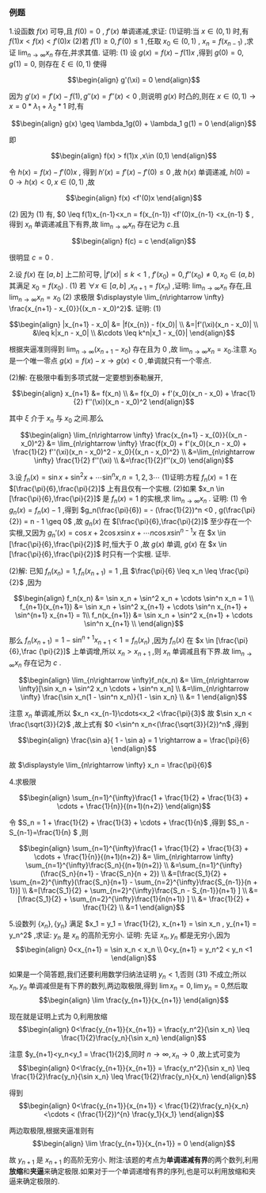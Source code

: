 ### 例题
1.设函数 $f(x)$ 可导,且 $f(0) = 0$ , $f'(x)$ 单调递减,求证:
(1)证明:当 $x\in (0,1)$ 时,有 $f(1)x<f(x)<f'(0)x$
(2)若 $f(1) \geq 0 , f'(0) \leq 1$ ,任取 $x_0 \in (0,1)$ , $x_n = f(x_{n-1})$ ,求证 $\displaystyle \lim_{n\rightarrow \infty} x_n$ 存在,并求其值.
证明:
(1)
设 $g(x) = f(x) - f(1)x$ ,得到 $g(0) = 0 ,g(1) = 0$, 则存在 $\xi \in(0,1)$ 使得

$$\begin{align}
    g'(\xi) = 0
\end{align}$$

因为 $g'(x) = f'(x) - f(1) , g''(x) = f''(x) <0$ ,则说明 $g(x)$ 时凸的,则在 $x \in(0,1) \rightarrow x = 0 * \lambda_1 + \lambda_2 *1$ 时,有

$$\begin{align}
    g(x) \geq \lambda_1g(0) + \lambda_1 g(1) = 0
\end{align}$$

即 

$$\begin{align}
    f(x) > f(1)x ,x\in (0,1)
\end{align}$$

令 $h(x) = f(x) - f'(0)x$ , 得到 $h'(x) = f'(x) - f'(0) \leq 0$ ,故 $h(x)$ 单调递减, $h(0) = 0 \rightarrow h(x) <0 , x\in (0,1)$ ,故

$$\begin{align}
    f(x) <f'(0)x
\end{align}$$

(2)
因为 $(1)$ 有, $0 \leq f(1)x_{n-1}<x_n = f(x_{n-1}) <f'(0)x_{n-1} <x_{n-1} $ ,得到 $x_n$ 单调递减且下有界,故 $\displaystyle \lim_{n\rightarrow \infty} x_n$ 存在记为 $c$.且

$$\begin{align}
    f(c) = c
\end{align}$$

很明显 $c = 0$ .

2.设 $f(x)$ 在 $[a,b]$ 上二阶可导, $|f'(x)| \leq k <1$ , $f'(x_0) = 0 ,f''(x_0) \not ={0} , x_0 \in(a,b)$ 其满足 $x_0 = f(x_0)$ .
(1) 若 $\forall x \in [a,b]$ ,$x_{n+1} = f(x_n)$ ,证明: $\displaystyle \lim_{n\rightarrow \infty} x_n$ 存在,且 $\displaystyle \lim_{n\rightarrow \infty} x_n  = x_0$
(2) 求极限 $\displaystyle \lim_{n\rightarrow \infty} \frac{x_{n+1} - x_{0}}{(x_n - x_0)^2}$.
证明:
(1)

$$\begin{align}
    |x_{n+1} - x_0| &= |f(x_{n}) - f(x_0)| \\
    &=|f'(\xi)(x_n - x_0)| \\
    &\leq k|x_n - x_0| \\
    &\cdots \leq  k^n|x_1 - x_{0}|
\end{align}$$

根据夹逼准则得到 $\displaystyle \lim_{n\rightarrow \infty} (x_{n+1} - x_0)$ 存在且为 $0$ ,故 $\displaystyle \lim_{n\rightarrow \infty} x_n = x_0$.注意 $x_0$ 是一个唯一零点 $g(x) = f(x) - x \rightarrow g(x) <0$ ,单调就只有一个零点.

(2)解:
在极限中看到多项式就一定要想到泰勒展开,

$$\begin{align}
    x_{n+1} &= f(x_n) \\
    &= f(x_0) + f'(x_0)(x_n - x_0) + \frac{1}{2} f''(\xi)(x_n - x_0)^2
\end{align}$$

其中 $\xi$ 介于 $x_n$ 与 $x_0$ 之间.那么

$$\begin{align}
    \lim_{n\rightarrow \infty} \frac{x_{n+1} - x_{0}}{(x_n - x_0)^2} &= \lim_{n\rightarrow \infty} \frac{f(x_0) + f'(x_0)(x_n - x_0) + \frac{1}{2} f''(\xi)(x_n - x_0)^2 - x_0}{(x_n - x_0)^2} \\
    &=\lim_{n\rightarrow \infty} \frac{1}{2} f''(\xi) \\
    &=\frac{1}{2}f''(x_0)
\end{align}$$


3.设 $f_n(x) = \sin x + \sin^2 x + \cdots \sin^n x,n=1,2,3\cdots$ 
(1)证明:方程 $f_n(x) = 1$ 在 $[\frac{\pi}{6},\frac{\pi}{2}]$ 上有且仅有一个实根.
(2)如果 $x_n \in [\frac{\pi}{6},\frac{\pi}{2}]$ 是 $f_n(x) = 1$ 的实根,求 $\displaystyle \lim_{n\rightarrow \infty} x_n$ .
证明:
(1)
令 $g_n(x) = f_n(x) - 1$ ,得到 $g_n(\frac{\pi}{6}) =  - (\frac{1}{2})^n <0 , g(\frac{\pi}{2}) = n - 1 \geq 0$ ,故 $g_n(x)$ 在 $[\frac{\pi}{6},\frac{\pi}{2}]$ 至少存在一个实根,又因为 $g_n'(x) = \cos x + 2\cos x \sin x + \cdots n \cos x\sin^{n-1} x$ 在 $x \in [\frac{\pi}{6},\frac{\pi}{2}]$ 时,恒大于 $0$ ,故 $g(x)$ 单调, $g(x)$ 在 $x \in [\frac{\pi}{6},\frac{\pi}{2}]$ 时只有一个实根.
证毕.

(2)解:
已知 $f_n(x_n) = 1 , f_n(x_{n+1}) = 1$ ,且 $\frac{\pi}{6} \leq x_n \leq \frac{\pi}{2}$ ,因为

$$\begin{align}
    f_n(x_n) &= \sin x_n + \sin^2 x_n + \cdots \sin^n x_n = 1 \\
    f_{n+1}(x_{n+1}) &= \sin x_n + \sin^2 x_{n+1} + \cdots \sin^n x_{n+1} + \sin^{n+1} x_{n+1}  = 1\\
    f_n(x_{n+1}) &= \sin x_n + \sin^2 x_{n+1} + \cdots \sin^n x_{n+1} \\
\end{align}$$

那么 $f_n(x_{n+1}) = 1 - \sin^{n+1} x_{n+1} <1 = f_n(x_n)$ ,因为 $f_n(x)$ 在 $x \in [\frac{\pi}{6},\frac {\pi}{2}]$ 上单调增,所以 $x_n > x_{n+1}$ ,则 $x_n$ 单调减且有下界.故 $\displaystyle \lim_{n\rightarrow \infty}x_{n}$ 存在记为 $c$ .

$$\begin{align}
    \lim_{n\rightarrow \infty}f_n(x_n) &= \lim_{n\rightarrow \infty}[\sin x_n + \sin^2 x_n \cdots + \sin^n x_n] \\
    &=\lim_{n\rightarrow \infty} \frac{\sin x_n(1 - \sin^n x_n)}{1 - \sin x_n} \\
    &= 1
\end{align}$$

注意 $x_n$ 单调减,所以 $x_n <x_{n-1}\cdots<x_2 <\frac{\pi}{3}$ 故 $\sin x_n < \frac{\sqrt{3}}{2}$ ,故上式有 $0 <\sin^n x_n<(\frac{\sqrt{3}}{2})^n$ ,得到

$$\begin{align}
    \frac{\sin a}{ 1 - \sin a} = 1 \rightarrow a = \frac{\pi}{6}
\end{align}$$

故 $\displaystyle \lim_{n\rightarrow \infty} x_n = \frac{\pi}{6}$


4.求极限

$$\begin{align}
     \sum_{n=1}^{\infty}\frac{1 + \frac{1}{2} + \frac{1}{3} + \cdots + \frac{1}{n}}{(n+1)(n+2)}
\end{align}$$

令 $S_n = 1 + \frac{1}{2} + \frac{1}{3} + \cdots + \frac{1}{n}$ ,得到 $S_n  - S_{n-1}=\frac{1}{n} $ ,则

$$\begin{align}
    \sum_{n=1}^{\infty}\frac{1 + \frac{1}{2} + \frac{1}{3} + \cdots + \frac{1}{n}}{(n+1)(n+2)} &= \lim_{n\rightarrow \infty} \sum_{n=1}^{\infty}\frac{S_n}{(n+1)(n+2)} \\
    &=\sum_{n=1}^{\infty}(\frac{S_n}{n+1} - \frac{S_n}{n + 2}) \\
    &=[\frac{S_1}{2} + \sum_{n=2}^{\infty}(\frac{S_n}{n+1} - \sum_{n=2}^{\infty}\frac{S_{n-1}}{n + 1})] \\
    &=[\frac{S_1}{2} + \sum_{n=2}^{\infty}\frac{S_n - S_{n-1}}{n+1} ] \\
    &=[\frac{S_1}{2} + \sum_{n=2}^{\infty}\frac{1}{n(n+1)} ] \\
    &= \frac{1}{2} + \frac{1}{2} \\
    &=1 
\end{align}$$



5.设数列 $\{x_n\} ,\{y_n\}$ 满足 $x_1 = y_1 = \frac{1}{2}, x_{n+1} = \sin x_n , y_{n+1} = y_n^2$ ,求证: $y_n$ 是 $x_n$ 的高阶无穷小.
证明:
先证 $x_n,y_n$ 都是无穷小,因为
$$\begin{align}
    0<x_{n+1} = \sin x_n < x_n \\
    0<y_{n+1} = y_n^2 < y_n <1
\end{align}$$

如果是一个简答题,我们还要利用数学归纳法证明 $y_n<1$,否则 $(31)$ 不成立;所以 $x_n,y_n$ 单调减但是有下界的数列,两边取极限,得到 $\lim x_n = 0 , \lim y_n = 0$,然后取
$$\begin{align}
    \lim \frac{y_{n+1}}{x_{n+1}}
\end{align}$$

现在就是证明上式为 $0$,利用放缩
$$\begin{align}
    0<\frac{y_{n+1}}{x_{n+1}} = \frac{y_n^2}{\sin x_n} \leq \frac{1}{2}\frac{y_n}{\sin x_n}
\end{align}$$

注意 $y_{n+1}<y_n<y_1 = \frac{1}{2}$,同时 $n\rightarrow \infty ,x_n \rightarrow 0$ ,故上式可变为
$$\begin{align}
    0<\frac{y_{n+1}}{x_{n+1}} = \frac{y_n^2}{\sin x_n} \leq \frac{1}{2}\frac{y_n}{\sin x_n} \leq \frac{1}{2}\frac{y_n}{x_n}
\end{align}$$

得到
$$\begin{align}
    0<\frac{y_{n+1}}{x_{n+1}} < \frac{1}{2}\frac{y_n}{x_n} <\cdots < (\frac{1}{2})^{n} \frac{y_1}{x_1}
\end{align}$$

两边取极限,根据夹逼准则有
$$\begin{align}
    \lim \frac{y_{n+1}}{x_{n+1}} = 0
\end{align}$$

故 $y_{n+1}$ 是 $x_{n+1}$ 的高阶无穷小.
附注:该题的考点为**单调递减有界**的两个数列,利用**放缩**和**夹逼**来确定极限.如果对于一个单调递增有界的序列,也是可以利用放缩和夹逼来确定极限的.